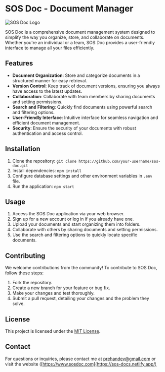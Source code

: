 # SOS Doc - Document Manager

![SOS Doc Logo](/path/to/src/Logo/Sos.png)

SOS Doc is a comprehensive document management system designed to simplify the way you organize, store, and collaborate on documents. Whether you're an individual or a team, SOS Doc provides a user-friendly interface to manage all your files efficiently.

## Features

- **Document Organization**: Store and categorize documents in a structured manner for easy retrieval.
- **Version Control**: Keep track of document versions, ensuring you always have access to the latest updates.
- **Collaboration**: Collaborate with team members by sharing documents and setting permissions.
- **Search and Filtering**: Quickly find documents using powerful search and filtering options.
- **User-Friendly Interface**: Intuitive interface for seamless navigation and efficient document management.
- **Security**: Ensure the security of your documents with robust authentication and access control.

## Installation

1. Clone the repository: `git clone https://github.com/your-username/sos-doc.git`
2. Install dependencies: `npm install`
3. Configure database settings and other environment variables in `.env` file.
4. Run the application: `npm start`

## Usage

1. Access the SOS Doc application via your web browser.
2. Sign up for a new account or log in if you already have one.
3. Upload your documents and start organizing them into folders.
4. Collaborate with others by sharing documents and setting permissions.
5. Use the search and filtering options to quickly locate specific documents.

## Contributing

We welcome contributions from the community! To contribute to SOS Doc, follow these steps:

1. Fork the repository.
2. Create a new branch for your feature or bug fix.
3. Make your changes and test thoroughly.
4. Submit a pull request, detailing your changes and the problem they solve.

## License

This project is licensed under the [MIT License](LICENSE).

## Contact

For questions or inquiries, please contact me at prehandev@gmail.com or visit the website ([https://www.sosdoc.com](https://sos-docs.netlify.app/)

